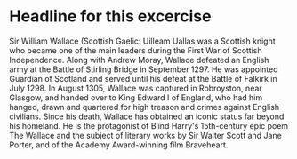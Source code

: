 # Headline for this excercise

Sir William Wallace (Scottish Gaelic: Uilleam Uallas was a Scottish knight who became one of the main leaders during the First War of Scottish Independence.
Along with Andrew Moray, Wallace defeated an English army at the Battle of Stirling Bridge in September 1297. He was appointed Guardian of Scotland and served until his defeat at the Battle of Falkirk in July 1298. In August 1305, Wallace was captured in Robroyston, near Glasgow, and handed over to King Edward I of England, who had him hanged, drawn and quartered for high treason and crimes against English civilians.
Since his death, Wallace has obtained an iconic status far beyond his homeland. He is the protagonist of Blind Harry's 15th-century epic poem The Wallace and the subject of literary works by Sir Walter Scott and Jane Porter, and of the Academy Award-winning film Braveheart.